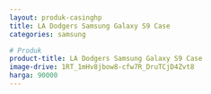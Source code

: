 ```yaml
---
layout: produk-casinghp
title: LA Dodgers Samsung Galaxy S9 Case
categories: samsung

# Produk
product-title: LA Dodgers Samsung Galaxy S9 Case
image-drive: 1RT_1mHv8jbow8-cfw7R_DruTCjD4Zvt8
harga: 90000
---
```

